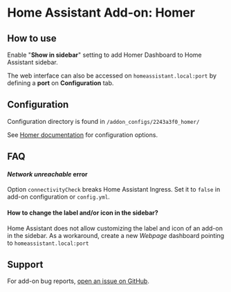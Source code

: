 # Home Assistant Add-on: Homer

## How to use
Enable "**Show in sidebar**" setting to add Homer Dashboard to Home Assistant sidebar.

The web interface can also be accessed on `homeassistant.local:port` by defining a **port** on **Configuration** tab.


## Configuration
Configuration directory is found in `/addon_configs/2243a3f0_homer/`

See [Homer documentation](https://github.com/bastienwirtz/homer/blob/main/docs/configuration.md) for configuration options.

## FAQ

#### *Network unreachable* error
Option `connectivityCheck` breaks Home Assistant Ingress. Set it to `false` in add-on configuration or `config.yml`.

#### How to change the label and/or icon in the sidebar?
Home Assistant does not allow customizing the label and icon of an add-on in the sidebar.
As a workaround, create a new _Webpage_ dashboard pointing to `homeassistant.local:port`

## Support
For add-on bug reports, [open an issue on GitHub](https://github.com/Eskander/ha-addon-homer/issues).
